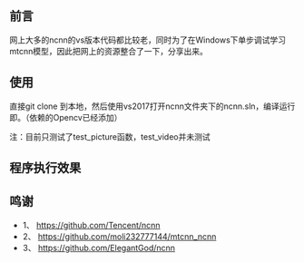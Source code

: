 
## 前言
网上大多的ncnn的vs版本代码都比较老，同时为了在Windows下单步调试学习mtcnn模型，因此把网上的资源整合了一下，分享出来。

## 使用


直接git clone 到本地，然后使用vs2017打开ncnn文件夹下的ncnn.sln，编译运行即。（依赖的Opencv已经添加）

注：目前只测试了test_picture函数，test_video并未测试

## 程序执行效果



## 鸣谢

* 1、 https://github.com/Tencent/ncnn
* 2、 https://github.com/moli232777144/mtcnn_ncnn
* 3、 https://github.com/ElegantGod/ncnn
